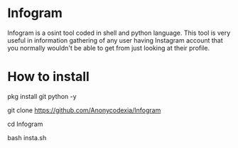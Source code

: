 # Infogram
Infogram is a osint tool coded in shell and python language. This tool is very useful in information gathering of any user having Instagram account that you normally wouldn't be able to get from just looking at their profile.

# How to install

pkg install git python -y

git clone https://github.com/Anonycodexia/Infogram

cd Infogram

bash insta.sh
